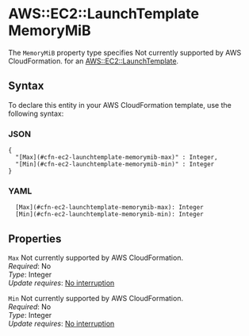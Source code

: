# AWS::EC2::LaunchTemplate MemoryMiB<a name="aws-properties-ec2-launchtemplate-memorymib"></a>

<a name="aws-properties-ec2-launchtemplate-memorymib-description"></a>The `MemoryMiB` property type specifies Not currently supported by AWS CloudFormation\. for an [AWS::EC2::LaunchTemplate](aws-resource-ec2-launchtemplate.md)\.

## Syntax<a name="aws-properties-ec2-launchtemplate-memorymib-syntax"></a>

To declare this entity in your AWS CloudFormation template, use the following syntax:

### JSON<a name="aws-properties-ec2-launchtemplate-memorymib-syntax.json"></a>

```
{
  "[Max](#cfn-ec2-launchtemplate-memorymib-max)" : Integer,
  "[Min](#cfn-ec2-launchtemplate-memorymib-min)" : Integer
}
```

### YAML<a name="aws-properties-ec2-launchtemplate-memorymib-syntax.yaml"></a>

```
  [Max](#cfn-ec2-launchtemplate-memorymib-max): Integer
  [Min](#cfn-ec2-launchtemplate-memorymib-min): Integer
```

## Properties<a name="aws-properties-ec2-launchtemplate-memorymib-properties"></a>

`Max`  <a name="cfn-ec2-launchtemplate-memorymib-max"></a>
Not currently supported by AWS CloudFormation\.  
*Required*: No  
*Type*: Integer  
*Update requires*: [No interruption](https://docs.aws.amazon.com/AWSCloudFormation/latest/UserGuide/using-cfn-updating-stacks-update-behaviors.html#update-no-interrupt)

`Min`  <a name="cfn-ec2-launchtemplate-memorymib-min"></a>
Not currently supported by AWS CloudFormation\.  
*Required*: No  
*Type*: Integer  
*Update requires*: [No interruption](https://docs.aws.amazon.com/AWSCloudFormation/latest/UserGuide/using-cfn-updating-stacks-update-behaviors.html#update-no-interrupt)